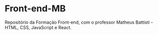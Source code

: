 # Front-end-MB
Repositório da Formação Front-end, com o professor Matheus Battisti - HTML, CSS, JavaScript e React.
